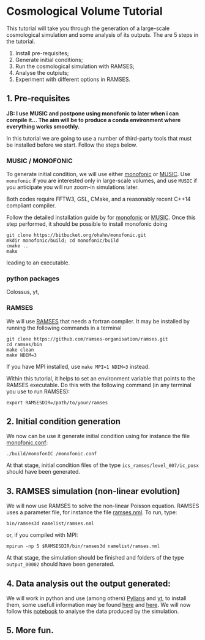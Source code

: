 # Cosmological Volume Tutorial

This tutorial will take you through the generation of a large-scale cosmological simulation and some analysis of its outputs. The are 5 steps in the tutorial.
1. Install pre-requisites;
2. Generate initial conditions;
3. Run the cosmological simulation with RAMSES;
4. Analyse the outpiuts;
5. Experiment with different options in RAMSES. 

## 1. Pre-requisites
**JB: I use MUSIC and postpone using monofonic to later when i can compile it... The aim will be to produce a conda environment where everything works smoothly.**

In this tutorial we are going to use a number of third-party tools that must be installed before we start. Follow the steps below. 

### MUSIC / MONOFONIC



To generate initial condition, we will use either [monofonic](https://bitbucket.org/ohahn/monofonic/src/master/) or [MUSIC](https://www-n.oca.eu/ohahn/MUSIC/). Use `monofonic` if you are interested only in large-scale volumes, and use `MUSIC` if you anticipate you will run zoom-in simulations later. 

Both codes require FFTW3, GSL, CMake, and a reasonably recent C++14 compliant compiler. 

Follow the detailed installation guide by for [monofonic](https://bitbucket.org/ohahn/monofonic/wiki/Home) or [MUSIC](h).
Once this step performed, it should be possible to install monofonic doing  
   ```
   git clone https://bitbucket.org/ohahn/monofonic.git
   mkdir monofonic/build; cd monofonic/build
   cmake ..
   make
   ```
leading to an executable.

### python packages
Colossus, yt, 

### RAMSES 
We will use [RAMSES](https://github.com/ramses-organisation/ramses) that needs a fortran compiler. It may be installed by running the following commands in a terminal
   ```
   git clone https://github.com/ramses-organisation/ramses.git
   cd ramses/bin
   make clean
   make NDIM=3
   ```
If you have MPI installed, use `make MPI=1 NDIM=3` instead. 

Within this tutorial, it helps to set an environment variable that points to the RAMSES executable. Do this with the following command (in any terminal you use to run RAMSES):
```
export RAMSESDIR=/path/to/your/ramses
```

## 2. Initial condition generation 

We now  can be use it generate initial condition using for instance the file [monofonic.conf](./monofonic.conf):
   ```
   ./build/monofonIC /monofonic.conf
   ```
 At that stage, initial condition files of the type `ics_ramses/level_007/ic_posx` should have been generated.

## 3. RAMSES simulation (non-linear evolution)
We will now use RAMSES to solve the non-linear Poisson equation. RAMSES uses a parameter file, for instance the file [ramses.nml](./ramses.nml). To run, type:
  ```
  bin/ramses3d namelist/ramses.nml 
  ```
  or, if you compiled with MPI: 
  ```
  mpirun -np 5 $RAMSESDIR/bin/ramses3d namelist/ramses.nml
  ```
At that stage, the simulation should be finished and folders of the type `output_00002` should have been generated.
## 4. Data analysis out the output generated:
We will work in python and use (among others) [Pylians](https://pylians3.readthedocs.io/en/master/index.html) and [yt](https://yt-project.org/), to install them, some usefull information may be found  [here](https://pylians3.readthedocs.io/en/master/installation.html) and [here](https://yt-project.org/doc/installing.html).
We will now follow this  [notebook](./cosmology_ramses.ipynb) to analyse the data produced by the simulation.


## 5. More fun. 
